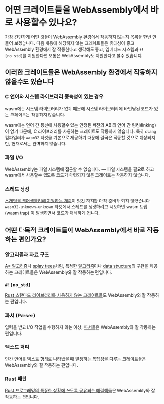# 어떤 크레이트들을 WebAssembly에서 바로 사용할수 있나요?

가장 간단하게 어떤 것들이 WebAssembly 환경에서 작동하지 않는지 목록을 한번 만들어 보겠습니다. 다음 내용에 해당하지 않는 크레이트들은 휴대성이 좋고 WebAssembly 환경에서 잘 작동한다고 생각해도 좋고, 임베디드 시스템과 `#![no_std]`를 지원한다면 보통은 WebAssembly도 지원한다고 볼수 있습니다.

## 이러한 크레이트들은 WebAssembly 환경에서 작동하지 않을수도 있습니다

### C 언어와 시스템 라이브러리 종속성이 있는 경우

wasm에는 시스템 라이브러리가 없기 떄문에 시스템 라이브러리에 바인딩된 코드가 있는 크레이트는 작동하지 않습니다.

wasm에는 언어 간 통신에 사용할수 있는 안정된 버전의 ABI와 언어 간 링킹(linking)이 없기 때문에, C 라이브러리를 사용하는 크레이트도 작동하지 않습니다. 특히 `clang` 컴파일러가 `wasm32` 타겟을 기본으로 제공하기 때문에 결국은 작동할 것으로 예상되지만, 현재로서는 완벽하지 않습니다.

### 파일 I/O

WebAssembly는 파일 시스템에 접근할 수 없습니다. &mdash; 파일 시스템을 필요로 하고 wasm에서 사용할수 있도록 코드가 마련되지 않은 크레이트는 작동하지 않습니다.

### 스레드 생성

[스레딩을 웹어셈블리에 지원하는 계획][wasm-threading]이 있긴 하지만 아직 준비가 되지 않았습니다. `wasm32-unknown-unknown` 타겟에서 스레드를 생성하려고 시도하면 wasm 트랩 (wasm trap) 이 발생하면서 코드가 패닉하게 됩니다.

[wasm-threading]: https://rustwasm.github.io/2018/10/24/multithreading-rust-and-wasm.html

## 어떤 다목적 크레이트들이 WebAssembly에서 바로 작동하는 편인가요?

### 알고리즘과 자료 구조

[A* 알고리즘](https://ko.wikipedia.org/wiki/A*_알고리즘)나 [splay trees](https://en.wikipedia.org/wiki/Splay_tree)처럼, 특정한 [알고리즘](https://crates.io/categories/algorithms)이나 [data structure](https://crates.io/categories/data-structures)의 구현을 제공하는 크레이트들은 WebAssembly와 잘 작동하는 편입니다.

### `#![no_std]`

[Rust 스탠다드 라이브러리를 사용하지 않는 크레이트들](https://crates.io/categories/no-std)도 WebAssembly와 잘 작동하는 편입니다.

### 파서 (Parser)

입력을 받고 I/O 작업을 수행하지 않는 이상, [파서들](https://crates.io/categories/parser-implementations)은 WebAssembly와 잘 작동하는 편입니다.

### 텍스트 처리

[인간 언어를 텍스트 형태로 나타냈을 때 발생하는 복잡성을 다루는 크레이트들](https://crates.io/categories/text-processing)은 WebAssembly와 잘 작동하는 편입니다.

### Rust 패턴

[Rust 프로그래밍의 특정한 상황에 쓰도록 공유되는 해결책들](https://crates.io/categories/rust-patterns)은 WebAssembly와 잘 작동하는 편입니다.
